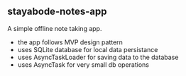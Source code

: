 ## stayabode-notes-app

A simple offline note taking app. 

- the app follows MVP design pattern
- uses SQLite database for local data persistance
- uses AsyncTaskLoader for saving data to the database
- uses AsyncTask for very small db operations
